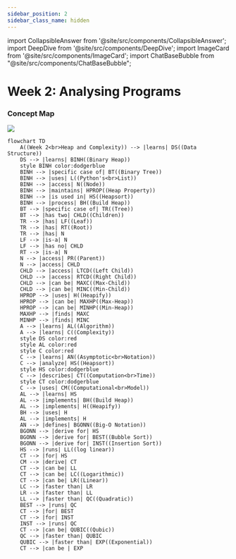 ```yaml
---
sidebar_position: 2
sidebar_class_name: hidden
---
```


import CollapsibleAnswer from '@site/src/components/CollapsibleAnswer';
import DeepDive from '@site/src/components/DeepDive';
import ImageCard from '@site/src/components/ImageCard';
import ChatBaseBubble from "@site/src/components/ChatBaseBubble";

# Week 2: Analysing Programs



<ChatBaseBubble/>

### Concept Map

![](https://www.dropbox.com/scl/fi/7gtdb13f6o1z8y3t1fqgz/DDW-Concept-Map-Week-2.drawio.png?rlkey=qtdx21r22gfume6gh4yrx0pdk&raw=1)

```mermaid
flowchart TD
    A((Week 2<br>Heap and Complexity)) --> |learns| DS((Data Structure))
    DS --> |learns| BINH((Binary Heap))
    style BINH color:dodgerblue
    BINH --> |specific case of| BT((Binary Tree))
    BINH --> |uses| L((Python's<br>List))
    BINH --> |access| N((Node))
    BINH --> |maintains| HPROP((Heap Property))
    BINH --> |is used in| HS((Heapsort))
    BINH --> |process| BH((Build Heap))
    BT --> |specific case of| TR((Tree))
    BT --> |has two| CHLD((Children))
    TR --> |has| LF((Leaf))
    TR --> |has| RT((Root))
    TR --> |has| N
    LF --> |is-a| N
    LF --> |has no| CHLD
    RT --> |is-a| N
    N --> |access| PR((Parent))
    N --> |access| CHLD
    CHLD --> |access| LTCD((Left Child))
    CHLD --> |access| RTCD((Right Child))
    CHLD --> |can be| MAXC((Max-Child))
    CHLD --> |can be| MINC((Min-Child))
    HPROP --> |uses| H((Heapify))
    HPROP --> |can be| MAXHP((Max-Heap))
    HPROP --> |can be| MINHP((Min-Heap))
    MAXHP --> |finds| MAXC
    MINHP --> |finds| MINC
    A --> |learns| AL((Algorithm))
    A --> |learns| C((Complexity))
    style DS color:red
    style AL color:red
    style C color:red
    C --> |learns| AN((Asymptotic<br>Notation))
    C --> |analyze| HS((Heapsort))
    style HS color:dodgerblue
    C --> |describes| CT((Computation<br>Time))
    style CT color:dodgerblue
    C --> |uses| CM((Computational<br>Model))
    AL --> |learns| HS
    AL --> |implements| BH((Build Heap))
    AL --> |implements| H((Heapify))
    BH --> |uses| H
    AL --> |implements| H
    AN --> |defines| BGONN((Big-O Notation))
    BGONN --> |derive for| HS
    BGONN --> |derive for| BEST((Bubble Sort))
    BGONN --> |derive for| INST((Insertion Sort))
    HS --> |runs| LL((log linear))
    CT --> |for| HS
    CM --> |derive| CT
    CT --> |can be| LL
    CT --> |can be| LC((Logarithmic))
    CT --> |can be| LR((Linear))
    LC --> |faster than| LR
    LR --> |faster than| LL
    LL --> |faster than| QC((Quadratic))
    BEST --> |runs| QC
    CT --> |for| BEST
    CT --> |for| INST
    INST --> |runs| QC
    CT --> |can be| QUBIC((Qubic))
    QC --> |faster than| QUBIC
    QUBIC --> |faster than| EXP((Exponential))
    CT --> |can be | EXP
```

